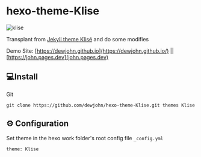 # hexo-theme-Klise

![klise](https://cdn.jsdelivr.net/gh/dewjohn/CDN@latest/images/allpages.png)

Transplant from [Jekyll theme Klisé](https://github.com/piharpi/jekyll-klise) and do some modifies

Demo Site: [https://dewjohn.github.io](https://dewjohn.github.io/) || [https://john.pages.dev](john.pages.dev)

## 💻Install

Git

```
git clone https://github.com/dewjohn/hexo-theme-Klise.git themes Klise
```


## ⚙ Configuration

Set theme in the hexo work folder's root config file `_config.yml`

```
theme: Klise
```

